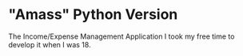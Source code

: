 # "Amass" Python Version
The Income/Expense Management Application I took my free time to develop it when I was 18.
